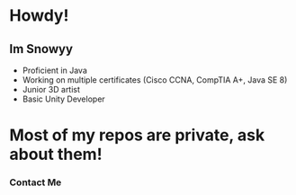 # Howdy!
## Im Snowyy
- Proficient in Java
- Working on multiple certificates (Cisco CCNA, CompTIA A+, Java SE 8)
- Junior 3D artist
- Basic Unity Developer
# Most of my repos are private, ask about them!

### Contact Me



